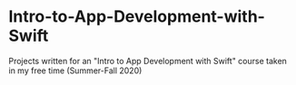 # Intro-to-App-Development-with-Swift
Projects written for an "Intro to App Development with Swift" course taken in my free time (Summer-Fall 2020)


